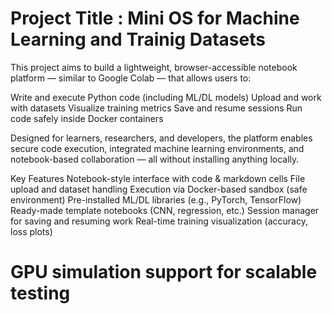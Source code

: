 # Project Title : Mini OS for Machine Learning and Trainig Datasets
This project aims to build a lightweight, browser-accessible notebook platform — similar to Google Colab — that allows users to:

 Write and execute Python code (including ML/DL models)
 Upload and work with datasets
 Visualize training metrics
 Save and resume sessions
 Run code safely inside Docker containers

Designed for learners, researchers, and developers, the platform enables secure code execution, integrated machine learning environments, 
and notebook-based collaboration — all without installing anything locally.

Key Features
 Notebook-style interface with code & markdown cells
 File upload and dataset handling
 Execution via Docker-based sandbox (safe environment)
 Pre-installed ML/DL libraries (e.g., PyTorch, TensorFlow)
 Ready-made template notebooks (CNN, regression, etc.)
 Session manager for saving and resuming work
 Real-time training visualization (accuracy, loss plots)
# GPU simulation support for scalable testing
